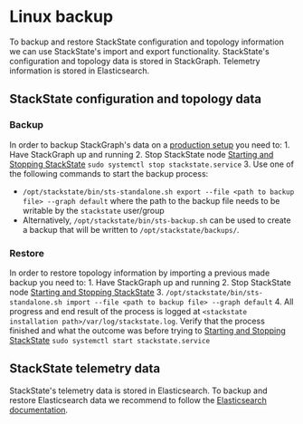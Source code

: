 # Linux backup

To backup and restore StackState configuration and topology information we can use StackState's import and export functionality. StackState's configuration and topology data is stored in StackGraph. Telemetry information is stored in Elasticsearch.

## StackState configuration and topology data

### Backup

In order to backup StackGraph's data on a [production setup](https://github.com/StackVista/stackstate-docs/tree/5857dc918437163ce27b31c4c9727ad4865dfc05/setup/installation/production-installation.md) you need to: 1. Have StackGraph up and running 2. Stop StackState node [Starting and Stopping StackState](https://github.com/StackVista/stackstate-docs/tree/3d23242fb63725889415e9d55f980c437c47e7d9/setup/installation/production-installation/README.md#starting-and-stopping-stackstate) `sudo systemctl stop stackstate.service` 3. Use one of the following commands to start the backup process:

* `/opt/stackstate/bin/sts-standalone.sh export --file <path to backup file> --graph default` where the path to the backup file needs to be writable by the `stackstate` user/group
* Alternatively, `/opt/stackstate/bin/sts-backup.sh` can be used to create a backup that will be written to `/opt/stackstate/backups/`.

### Restore

In order to restore topology information by importing a previous made backup you need to: 1. Have StackGraph up and running 2. Stop StackState node [Starting and Stopping StackState](https://github.com/StackVista/stackstate-docs/tree/3d23242fb63725889415e9d55f980c437c47e7d9/setup/installation/production-installation/README.md#starting-and-stopping-stackstate) 3. `/opt/stackstate/bin/sts-standalone.sh import --file <path to backup file> --graph default` 4. All progress and end result of the process is logged at `<stackstate installation path>/var/log/stackstate.log`. Verify that the process finished and what the outcome was before trying to [Starting and Stopping StackState](https://github.com/StackVista/stackstate-docs/tree/3d23242fb63725889415e9d55f980c437c47e7d9/setup/installation/production-installation/README.md#starting-and-stopping-stackstate) `sudo systemctl start stackstate.service`

## StackState telemetry data

StackState's telemetry data is stored in Elasticsearch. To backup and restore Elasticsearch data we recommend to follow the [Elasticsearch documentation](https://www.elastic.co/guide/en/elasticsearch/reference/7.3/modules-snapshots.html).
